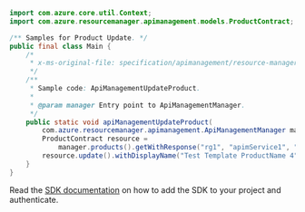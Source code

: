 ```java
import com.azure.core.util.Context;
import com.azure.resourcemanager.apimanagement.models.ProductContract;

/** Samples for Product Update. */
public final class Main {
    /*
     * x-ms-original-file: specification/apimanagement/resource-manager/Microsoft.ApiManagement/stable/2021-08-01/examples/ApiManagementUpdateProduct.json
     */
    /**
     * Sample code: ApiManagementUpdateProduct.
     *
     * @param manager Entry point to ApiManagementManager.
     */
    public static void apiManagementUpdateProduct(
        com.azure.resourcemanager.apimanagement.ApiManagementManager manager) {
        ProductContract resource =
            manager.products().getWithResponse("rg1", "apimService1", "testproduct", Context.NONE).getValue();
        resource.update().withDisplayName("Test Template ProductName 4").withIfMatch("*").apply();
    }
}
```

Read the [SDK documentation](https://github.com/Azure/azure-sdk-for-java/blob/azure-resourcemanager-apimanagement_1.0.0-beta.3/sdk/apimanagement/azure-resourcemanager-apimanagement/README.md) on how to add the SDK to your project and authenticate.
